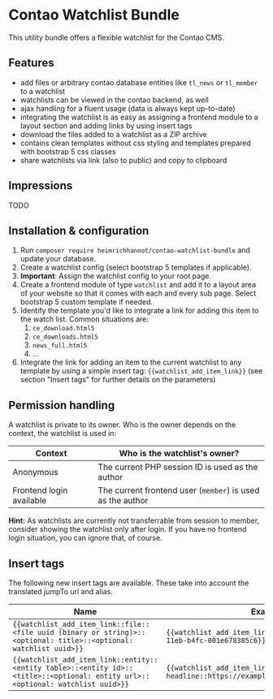 # Contao Watchlist Bundle

This utility bundle offers a flexible watchlist for the Contao CMS.

## Features

- add files or arbitrary contao database entities like `tl_news` or `tl_member` to a watchlist
- watchlists can be viewed in the contao backend, as well
- ajax handling for a fluent usage (data is always kept up-to-date)
- integrating the watchlist is as easy as assigning a frontend module to a layout section and adding links by using
  insert tags
- download the files added to a watchlist as a ZIP archive
- contains clean templates without css styling and templates prepared with bootstrap 5 css classes
- share watchlists via link (also to public) and copy to clipboard

## Impressions

TODO

## Installation & configuration

1. Run `composer require heimrichhannot/contao-watchlist-bundle` and update your database.
1. Create a watchlist config (select bootstrap 5 templates if applicable).
1. **Important**: Assign the watchlist config to your root page.
1. Create a frontend module of type `watchlist` and add it to a layout area of your website so that it comes with each
   and every sub page. Select bootstrap 5 custom template if needed.
1. Identify the template you'd like to integrate a link for adding this item to the watch list. Common situations are:
    1. `ce_download.html5`
    1. `ce_downloads.html5`
    1. `news_full.html5`
    1. ...
1. Integrate the link for adding an item to the current watchlist to any template by using a simple insert tag:
   `{{watchlist_add_item_link}}` (see section "Insert tags" for further details on the parameters)

## Permission handling

A watchlist is private to its owner. Who is the owner depends on the context, the watchlist is used in:

Context | Who is the watchlist's owner?
--------|------------------------------
Anonymous | The current PHP session ID is used as the author
Frontend login available | The current frontend user (`member`) is used as the author

**Hint:** As watchlists are currently not transferrable from session to member, consider showing the watchlist only
after login. If you have no frontend login situation, you can ignore that, of course.

## Insert tags

The following new insert tags are available. These take into account the translated jumpTo url and alias.

Name | Example
-----|--------
`{{watchlist_add_item_link::file::<file uuid (binary or string)>::<optional: title>::<optional: watchlist uuid>}}` | `{{watchlist_add_item_link::file::2e6b6f54-e4af-11eb-b4fc-001e678385c6}}`
`{{watchlist_add_item_link::entity::<entity table>::<entity id>::<title>::<optional: entity url>::<optional: watchlist uuid>}}` | `{{watchlist_add_item_link::entity::tl_news::1::My headline::https://example.org/my-entity}}`
